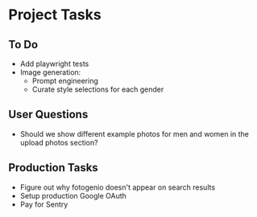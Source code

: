 # Project Tasks

## To Do
- Add playwright tests
- Image generation:
  - Prompt engineering
  - Curate style selections for each gender

## User Questions
- Should we show different example photos for men and women in the upload photos section?

## Production Tasks
- Figure out why fotogenio doesn't appear on search results
- Setup production Google OAuth
- Pay for Sentry

